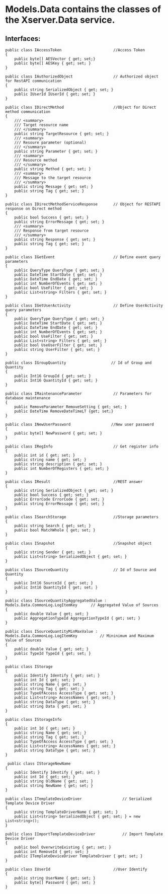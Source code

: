# Models.Data contains the classes of the Xserver.Data service.

## Interfaces:

    public class IAccessToken                       //Access Token
    {
        public byte[] AESVector { get; set;}
        public byte[] AESKey { get; set; }
    }

    public class IAuthorizedObject                  // Authorized object for RestAPI communication
    {
        public string SerializedObject { get; set; }
        public IUserId IUserId { get; set; }
    }

    public class IDirectMethod                      //Object for Direct method communication
    {
        /// <summary>
        /// Target resource name
        /// </summary>
        public string TargetResource { get; set; }
        /// <summary>
        /// Resoure parameter (optional)
        /// </summary>
        public string Parameter { get; set; }
        /// <summary>
        /// Resource method
        /// </summary>
        public string Method { get; set; }
        /// <summary>
        /// Message to the target resource
        /// </summary>
        public string Message { get; set; }
        public string Tag { get; set; }
    }

    public class IDirectMethodServiceResponse       // Object for RESTAPI response on Direct method
    {
        public bool Success { get; set; }
        public string ErrorMessage { get; set; }
        /// <summary>
        /// Response from target resource
        /// </summary>
        public string Response { get; set; }
        public string Tag { get; set; }
    }

    public class IGetEvent                          // Define event query parameters
    {
        public QueryType QueryType { get; set; }
        public DateTime StartDate { get; set; }
        public DateTime EndDate { get; set; }
        public int NumberOfEvents { get; set; }
        public bool UseFilter { get; set; }
        public List<string> Filters { get; set; }
    }

    public class IGetUserActivity                   // Define UserActivity query parameters
    {
        public QueryType QueryType { get; set; }
        public DateTime StartDate { get; set; }
        public DateTime EndDate { get; set; }
        public int NumberOfEvents { get; set; }
        public bool UseFilter { get; set; }
        public List<string> Filters { get; set; }
        public bool UseUserFilter { get; set; }
        public string UserFilter { get; set; }
    }

    public class IGroupQuantity                    // Id of Group and Quantity
    {
        public Int16 GroupId { get; set; }
        public Int16 QuantityId { get; set; }
    }

    public class IMaintenanceParameter              // Parameters for database maintenance
    {
        public RemoveParameter RemoveSetting { get; set; }
        public DateTime RemoveDateTimeLT {get; set;}
    }

    public class INewUserPassword                  //New user password
    {
        public byte[] NewPassword { get; set; }
    }

    public class IRegInfo                           // Get register info 
    {
        public int id { get; set; }
        public string name { get; set; }
        public string description { get; set; }
        public int NumberOfRegisters { get; set; }
    }

    public class IResult                            //REST answer
    {
        public string SerializedObject { get; set; }
        public bool Success { get; set; }
        public ErrorCode ErrorCode { get; set; }
        public string ErrorMessage { get; set; }
    }

    public class ISearchStorage                     //Storage parameters
    {
        public string Search { get; set; }
        public bool MatchWhole { get; set; }
    }

    public class ISnapshot                          //Snapshot object
    {
        public string Sender { get; set; }
        public List<string> SerializedObject { get; set; }
    }

    public class ISourceQuantity                    // Id of Source and Quantity
    {
        public Int16 SourceId { get; set; }
        public Int16 QuantityId { get; set; }
    }

    public class ISourceQuantityAggregatedValue : Models.Data.CommonLog.LogItemKey      // Aggregated Value of Sources
    {
        public double Value { get; set; }
        public AggregationTypeId AggregationTypeId { get; set; }
    }

    public class ISourceQuantityMinMaxValue : Models.Data.CommonLog.LogItemKey          // Mininimum and Maximum Value of Sources
    {
        public double Value { get; set; }
        public TypeId TypeId { get; set; }
    }

    public class IStorage
    {
        public Identify Identify { get; set; }
        public int Id { get; set; }
        public string Name { get; set; }
        public string Tag { get; set; }
        public TypeOfAccess AccessType { get; set; }
        public List<string> AccessNames { get; set; }
        public string DataType { get; set; }
        public string Data { get; set; }
    }

    public class IStorageInfo
    {
        public int Id { get; set; }
        public string Name { get; set; }
        public string Tag { get; set; }
        public TypeOfAccess AccessType { get; set; }
        public List<string> AccessNames { get; set; }
        public string DataType { get; set; }
    }

     public class IStorageNewName
    {
        public Identify Identify { get; set; }
        public int Id { get; set; }
        public string OldName { get; set; }
        public string NewName { get; set; }
    }

    public class ITemplateDeviceDriver                  // Serialized Template Device Driver
    {
        public string TemplateDriverName { get; set; }
        public List<string> SerializedObject { get; set; } = new List<string>();
    }

    public class IImportTemplateDeviceDriver            // Import Template Device Driver
    {
        public bool OverwriteExisting { get; set; }
        public int RemoveId { get; set; }
        public ITemplateDeviceDriver TemplateDriver { get; set; } 
    }

    public class IUserId                            //User Identify
    {
        public string UserName { get; set; }
        public byte[] Password { get; set; }
    }
